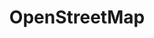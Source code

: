 ---
schema: default
title: OpenStreetMap
description: 'The project that creates and distributes free geographic data for the world. We started it because most maps you think of as free actually have legal or technical restrictions on their use, holding back people from using them in creative, productive, or unexpected ways.'
logo: >-
  https://wiki.openstreetmap.org/w/images/thumb/7/79/Public-images-osm_logo.svg/1280px-Public-images-osm_logo.svg.png
type:
  - ''
portal_url: ''
org_url: 'https://openstreetmap.org'
twitter_handle: OpenStreetMap
gss_code: ''
wikidata_org_qid: ''
wikidata_portal_qid: ''
wdtk_id: ''
portal_type: ''
---